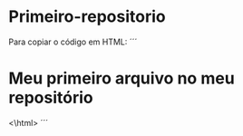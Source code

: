 # Primeiro-repositorio

Para copiar o código  em HTML:
´´´
<html>
        <h1> Meu primeiro arquivo no meu repositório</h1>
<\html>
´´´
